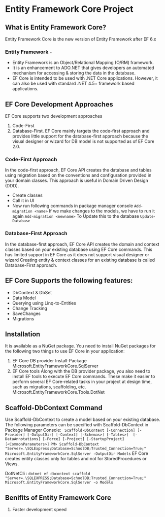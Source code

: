 # Entity Framework Core Project

## What is Entity Framework Core?
Entity Framework Core is the new version of Entity Framework after EF 6.x
### Entity Framework - 
- Entity Framework is an Object/Relational Mapping (O/RM) framework. 
- It is an enhancement to ADO.NET that gives developers an automated mechanism for accessing & storing the data in the database.
- EF Core is intended to be used with .NET Core applications. However, it can also be used with standard .NET 4.5+ framework based applications.

## EF Core Development Approaches
EF Core supports two development approaches 
1) Code-First 
2) Database-First.
EF Core mainly targets the code-first approach and provides little support for the database-first approach because the visual designer or wizard for DB model is not supported as of EF Core 2.0.

### Code-First Approach
In the code-first approach, EF Core API creates the database and tables using migration based on the conventions and configuration provided in your domain classes. 
This approach is useful in Domain Driven Design (DDD).

- Create classes
- Call it in UI
- Now run following commands in package manager console
  `Add-migration <name>`
  If we make changes to the models, we have to run it again
  `Add-migration <newname>`
  To Update this to the database
  `Update-Database`
  


### Database-First Approach
In the database-first approach, EF Core API creates the domain and context classes based on your existing database using EF Core commands. 
This has limited support in EF Core as it does not support visual designer or wizard
Creating entity & context classes for an existing database is called Database-First approach.

## EF Core Supports the following features:
- DbContext & DbSet
- Data Model
- Querying using Linq-to-Entities
- Change Tracking
- SaveChanges
- Migrations

## Installation
It is available as a NuGet package. You need to install NuGet packages for the following two things to use EF Core in your application:

1. EF Core DB provider
Install-Package Microsoft.EntityFrameworkCore.SqlServer
2. EF Core tools
Along with the DB provider package, you also need to install EF tools to execute EF Core commands. 
These make it easier to perform several EF Core-related tasks in your project at design time, such as migrations, scaffolding, etc.
Microsoft.EntityFrameworkCore.Tools.DotNet
<DotNetCliToolReference Include="Microsoft.EntityFrameworkCore.Tools.DotNet" Version="2.0.0" />

## Scaffold-DbContext Command
Use Scaffold-DbContext to create a model based on your existing database. The following parameters can be specified with Scaffold-DbContext in Package Manager Console:
`
Scaffold-DbContext [-Connection] [-Provider] [-OutputDir] [-Context] [-Schemas>] [-Tables>] 
                    [-DataAnnotations] [-Force] [-Project] [-StartupProject] [<CommonParameters>]`
`PM> Scaffold-DbContext "Server=.\SQLExpress;Database=SchoolDB;Trusted_Connection=True;" Microsoft.EntityFrameworkCore.SqlServer -OutputDir Models`
EF Core creates entity classes only for tables and not for StoredProcedures or Views.

DotNetCli : `dotnet ef dbcontext scaffold "Server=.\SQLEXPRESS;Database=SchoolDB;Trusted_Connection=True;" Microsoft.EntityFrameworkCore.SqlServer -o Models`

## Benifits of Entity Framework Core
1. Faster development speed







